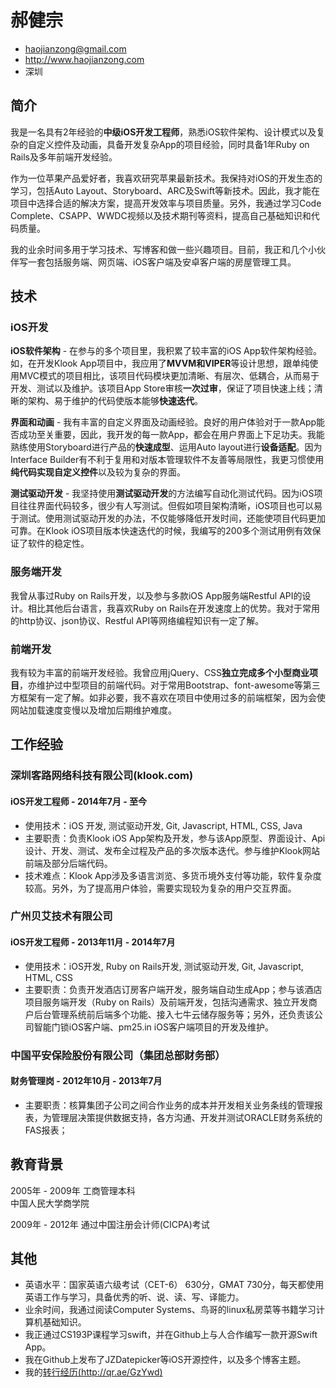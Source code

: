 # 郝健宗

 * <haojianzong@gmail.com>
 * <http://www.haojianzong.com>
 * 深圳

## 简介

我是一名具有2年经验的**中级iOS开发工程师**，熟悉iOS软件架构、设计模式以及复杂的自定义控件及动画，具备开发复杂App的项目经验，同时具备1年Ruby
on Rails及多年前端开发经验。

作为一位苹果产品爱好者，我喜欢研究苹果最新技术。我保持对iOS的开发生态的学习，包括Auto
Layout、Storyboard、ARC及Swift等新技术。因此，我才能在项目中选择合适的解决方案，提高开发效率与项目质量。另外，我通过学习Code Complete、CSAPP、WWDC视频以及技术期刊等资料，提高自己基础知识和代码质量。

我的业余时间多用于学习技术、写博客和做一些兴趣项目。目前，我正和几个小伙伴写一套包括服务端、网页端、iOS客户端及安卓客户端的房屋管理工具。

## 技术

### iOS开发

**iOS软件架构** - 在参与的多个项目里，我积累了较丰富的iOS App软件架构经验。如，在开发Klook App项目中，我应用了**MVVM和VIPER**等设计思想，跟单纯使用MVC模式的项目相比，该项目代码模块更加清晰、有层次、低耦合，从而易于开发、测试以及维护。该项目App Store审核**一次过审**，保证了项目快速上线；清晰的架构、易于维护的代码使版本能够**快速迭代**。

**界面和动画** - 我有丰富的自定义界面及动画经验。良好的用户体验对于一款App能否成功至关重要，因此，我开发的每一款App，都会在用户界面上下足功夫。我能熟练使用Storyboard进行产品的**快速成型**、运用Auto layout进行**设备适配**。因为Interface Builder有不利于复用和对版本管理软件不友善等局限性，我更习惯使用**纯代码实现自定义控件**以及较为复杂的界面。

**测试驱动开发** - 我坚持使用**测试驱动开发**的方法编写自动化测试代码。因为iOS项目往往界面代码较多，很少有人写测试。但假如项目架构清晰，iOS项目也可以易于测试。使用测试驱动开发的办法，不仅能够降低开发时间，还能使项目代码更加可靠。在Klook iOS项目版本快速迭代的时候，我编写的200多个测试用例有效保证了软件的稳定性。

### 服务端开发 ###

我曾从事过Ruby on Rails开发，以及参与多款iOS App服务端Restful API的设计。相比其他后台语言，我喜欢Ruby on Rails在开发速度上的优势。我对于常用的http协议、json协议、Restful API等网络编程知识有一定了解。

### 前端开发

我有较为丰富的前端开发经验。我曾应用jQuery、CSS**独立完成多个小型商业项目**，亦维护过中型项目的前端代码。对于常用Bootstrap、font-awesome等第三方框架有一定了解。如非必要，我不喜欢在项目中使用过多的前端框架，因为会使网站加载速度变慢以及增加后期维护难度。

## 工作经验

### 深圳客路网络科技有限公司(klook.com)

#### iOS开发工程师 - 2014年7月 - 至今

 * 使用技术：iOS 开发, 测试驱动开发, Git, Javascript, HTML, CSS, Java
 * 主要职责：负责Klook iOS App架构及开发，参与该App原型、界面设计、Api设计、开发、测试、发布全过程及产品的多次版本迭代。参与维护Klook网站前端及部分后端代码。
 * 技术难点：Klook App涉及多语言浏览、多货币境外支付等功能，软件复杂度较高。另外，为了提高用户体验，需要实现较为复杂的用户交互界面。

### 广州贝艾技术有限公司 

#### iOS开发工程师 - 2013年11月 - 2014年7月

 * 使用技术：iOS开发, Ruby on Rails开发, 测试驱动开发, Git, Javascript, HTML, CSS
 * 主要职责：负责开发酒店订房客户端开发，服务端自动生成App；参与该酒店项目服务端开发（Ruby on Rails）及前端开发，包括沟通需求、独立开发商户后台管理系统前后端多个功能、接入七牛云储存服务等；另外，还负责该公司智能门锁iOS客户端、pm25.in iOS客户端项目的开发及维护。

### 中国平安保险股份有限公司（集团总部财务部）

#### 财务管理岗 - 2012年10月 - 2013年7月

 * 主要职责：核算集团子公司之间合作业务的成本并开发相关业务条线的管理报表，为管理层决策提供数据支持，各方沟通、开发并测试ORACLE财务系统的FAS报表； 

## 教育背景

2005年 - 2009年 工商管理本科<br/>
中国人民大学商学院<br />

2009年 - 2012年 通过中国注册会计师(CICPA)考试

## 其他
 * 英语水平：国家英语六级考试（CET-6） 630分，GMAT 730分，每天都使用英语工作与学习，具备优秀的听、说、读、写、译能力。
 * 业余时间，我通过阅读Computer Systems、鸟哥的linux私房菜等书籍学习计算机基础知识。
 * 我正通过CS193P课程学习swift，并在Github上与人合作编写一款开源Swift App。
 * 我在Github上发布了JZDatepicker等iOS开源控件，以及多个博客主题。
 * 我的[转行经历(http://qr.ae/GzYwd)](http://qr.ae/GzYwd)
